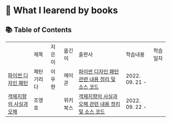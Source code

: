 # :bookmark: What I learend by books

## :books: Table of Contents

<table>
    <th>
        <td> 제목 </td>
        <td> 지은이 </td>
        <td> 옮긴이 </td>
        <td> 출판사 </td>
        <td> 학습내용 </td>
        <td> 학습일자 </td>
    </th>
    <tr>
        <td> <a href="http://www.kyobobook.co.kr/product/detailViewKor.laf?ejkGb=KOR&mallGb=KOR&barcode=9791161752440&orderClick=LEa&Kc="> 파이썬 디자인 패턴 </td>
        <td> 체탄 기리다 </td>
        <td> 이우현 </td>
        <td> 에이콘 </td>
        <td> <a href=""> 파이썬 디자인 패턴 관련 내용 정리 및 소스 코드 </a> </td>
        <td> 2022. 09. 21 - </td>
    </tr>
    <tr>
        <td> <a href="http://www.kyobobook.co.kr/product/detailViewKor.laf?ejkGb=KOR&mallGb=KOR&barcode=9788998139766&orderClick=LEa&Kc="> 객체지향의 사실과 오해 </td>
        <td> 조영호 </td>
        <td> </td>
        <td> 위키북스 </td>
        <td> <a href=""> 객체지향의 사실과 오해 관련 내용 정리 및 소스 코드 </a> </td>
        <td> 2022. 09. 22 - </td>
    </tr>

</table>
